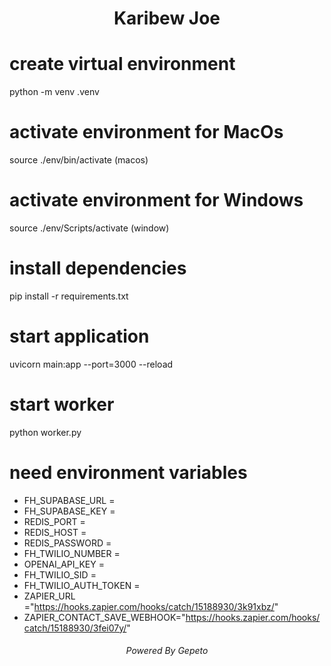 <h1 align="center" id="title">Karibew Joe</h1>


# create virtual environment
python -m venv .venv
 
# activate environment for MacOs
source ./env/bin/activate (macos)


# activate environment for Windows
source ./env/Scripts/activate (window)


# install dependencies
pip install -r requirements.txt

# start application
uvicorn main:app --port=3000 --reload


# start worker
python worker.py


# need environment variables
* FH_SUPABASE_URL = 
* FH_SUPABASE_KEY =
* REDIS_PORT = 
* REDIS_HOST = 
* REDIS_PASSWORD = 
* FH_TWILIO_NUMBER = 
* OPENAI_API_KEY =
* FH_TWILIO_SID = 
* FH_TWILIO_AUTH_TOKEN = 
* ZAPIER_URL ="https://hooks.zapier.com/hooks/catch/15188930/3k91xbz/" 
* ZAPIER_CONTACT_SAVE_WEBHOOK="https://hooks.zapier.com/hooks/catch/15188930/3fei07y/"


<h6 align="center" id="title">Powered By Gepeto</h6>



